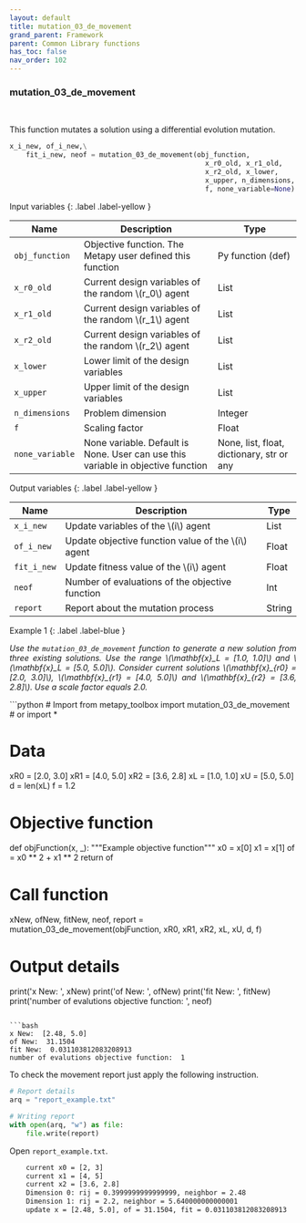 ```yaml
---
layout: default
title: mutation_03_de_movement
grand_parent: Framework
parent: Common Library functions
has_toc: false
nav_order: 102
---
```


<!--Don't delete ths script-->
<script src = "https://polyfill.io/v3/polyfill.min.js?features=es6"></script>
<script id = "MathJax-script" async src="https://cdn.jsdelivr.net/npm/mathjax@3/es5/tex-mml-chtml.js"></script>
<!--Don't delete ths script-->

<h3>mutation_03_de_movement</h3>

<br>

<p align = "justify">
  This function mutates a solution using a differential evolution mutation.
</p>

```python
x_i_new, of_i_new,\
    fit_i_new, neof = mutation_03_de_movement(obj_function,
                                                x_r0_old, x_r1_old,
                                                x_r2_old, x_lower,
                                                x_upper, n_dimensions,
                                                f, none_variable=None)
```

Input variables
{: .label .label-yellow }

<table style = "width:100%">
    <thead>
      <tr>
        <th>Name</th>
        <th>Description</th>
        <th>Type</th>
      </tr>
    </thead>
    <tr>
        <td><code>obj_function</code></td>
        <td>Objective function. The Metapy user defined this function</td>
        <td>Py function (def)</td>
    </tr>
    <tr>
        <td><code>x_r0_old</code></td>
        <td>Current design variables of the random \(r_0\) agent</td>
        <td>List</td>
    </tr>
    <tr>
        <td><code>x_r1_old</code></td>
        <td>Current design variables of the random \(r_1\) agent</td>
        <td>List</td>
    </tr>
    <tr>
        <td><code>x_r2_old</code></td>
        <td>Current design variables of the random \(r_2\) agent</td>
        <td>List</td>
    </tr>
    <tr>
        <td><code>x_lower</code></td>
        <td>Lower limit of the design variables</td>
        <td>List</td>
    </tr>
    <tr>
        <td><code>x_upper</code></td>
        <td>Upper limit of the design variables</td>
        <td>List</td>
    </tr>
    <tr>
        <td><code>n_dimensions</code></td>
        <td>Problem dimension</td>
        <td>Integer</td>
    </tr>
    <tr>
        <td><code>f</code></td>
        <td>Scaling factor</td>
        <td>Float</td>
    </tr>
    <tr>
        <td><code>none_variable</code></td>
        <td>None variable. Default is None. User can use this variable in objective function</td>
        <td>None, list, float, dictionary, str or any</td>
    </tr>
</table>

Output variables
{: .label .label-yellow }

<table style = "width:100%">
    <thead>
      <tr>
        <th>Name</th>
        <th>Description</th>
        <th>Type</th>
      </tr>
    </thead>
    <tr>
        <td><code>x_i_new</code></td>
        <td>Update variables of the \(i\) agent</td>
        <td>List</td>
    </tr>
    <tr>
        <td><code>of_i_new</code></td>
        <td>Update objective function value of the \(i\) agent</td>
        <td>Float</td>
    </tr>
    <tr>
        <td><code>fit_i_new</code></td>
        <td>Update fitness value of the \(i\) agent</td>
        <td>Float</td>
    </tr>
    <tr>
        <td><code>neof</code></td>
        <td>Number of evaluations of the objective function</td>
        <td>Int</td>
    </tr>
    <tr>
        <td><code>report</code></td>
        <td>Report about the mutation process</td>
        <td>String</td>
    </tr>
</table>

Example 1
{: .label .label-blue }

<p align = "justify">
  <i>
      Use the <code>mutation_03_de_movement</code> function to generate a new solution from three existing solutions. Use the range \(\mathbf{x}_L = [1.0, 1.0]\) and \(\mathbf{x}_L = [5.0, 5.0]\). Consider current solutions \(\mathbf{x}_{r0} = [2.0, 3.0]\), \(\mathbf{x}_{r1} = [4.0, 5.0]\) and \(\mathbf{x}_{r2} = [3.6, 2.8]\). Use a scale factor equals 2.0.
  </i>
</p>
```python
# Import 
from metapy_toolbox import mutation_03_de_movement # or import *

# Data

xR0 = [2.0, 3.0]
xR1 = [4.0, 5.0]
xR2 = [3.6, 2.8]
xL = [1.0, 1.0]
xU = [5.0, 5.0]
d = len(xL)
f = 1.2

# Objective function

def objFunction(x, \_):
"""Example objective function"""
x0 = x[0]
x1 = x[1]
of = x0 ** 2 + x1 ** 2
return of

# Call function

xNew, ofNew, fitNew, neof, report = mutation_03_de_movement(objFunction, xR0, xR1, xR2, xL, xU, d, f)

# Output details

print('x New: ', xNew)
print('of New: ', ofNew)
print('fit New: ', fitNew)
print('number of evalutions objective function: ', neof)

````

```bash
x New:  [2.48, 5.0]
of New:  31.1504
fit New:  0.031103812083208913
number of evalutions objective function:  1
````

<p align = "justify">
  To check the movement report just apply the following instruction.
</p>

```python
# Report details
arq = "report_example.txt"

# Writing report
with open(arq, "w") as file:
    file.write(report)
```

<p align = "justify">
  Open <code>report_example.txt</code>. 
</p>

```bash
    current x0 = [2, 3]
    current x1 = [4, 5]
    current x2 = [3.6, 2.8]
    Dimension 0: rij = 0.3999999999999999, neighbor = 2.48
    Dimension 1: rij = 2.2, neighbor = 5.640000000000001
    update x = [2.48, 5.0], of = 31.1504, fit = 0.031103812083208913
```
